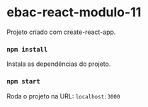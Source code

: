 # ebac-react-modulo-11

Projeto criado com create-react-app.

### `npm install`

Instala as dependências do projeto.

### `npm start`

Roda o projeto na URL: `localhost:3000`
